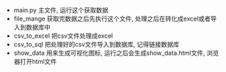 + main.py 主文件, 运行这个获取数据 
+ file_mange  获取完数据之后先执行这个文件, 处理之后在转化成excel或者导入到数据库中
+ csv_to_excel  把csv文件处理成excel
+ csv_to_sql   把处理好的csv文件导入到数据库, 记得链接数据库
+ show_data   用来生成可视化图标, 运行之后会生成show_data.html文件, 浏览器打开html文件